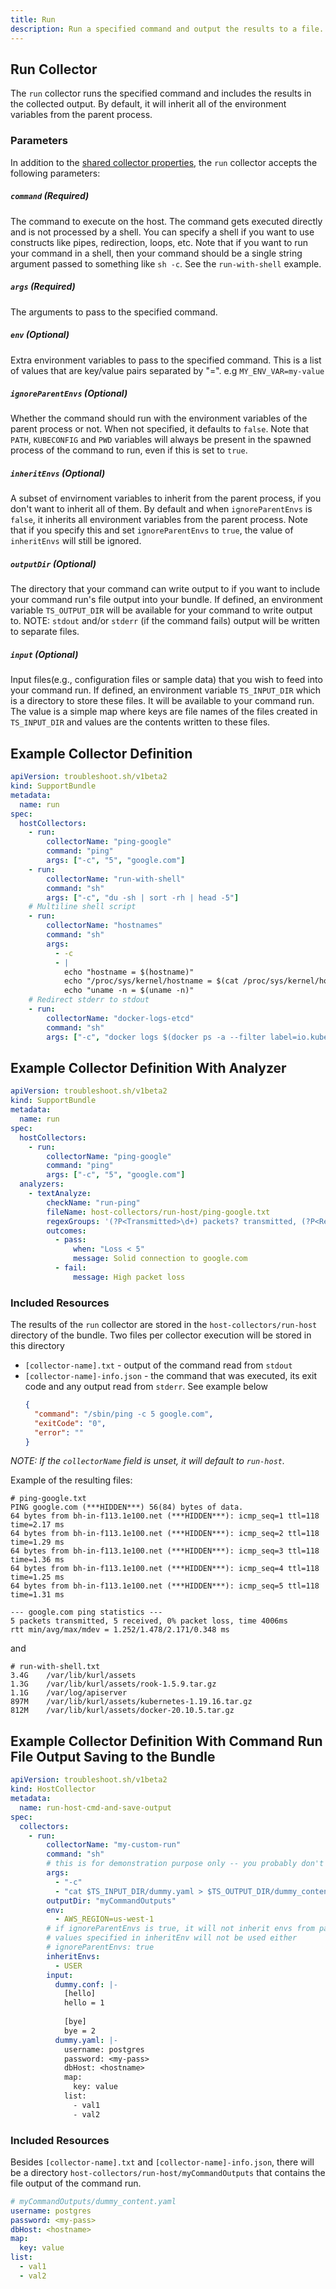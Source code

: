 ```yaml
---
title: Run
description: Run a specified command and output the results to a file.
---
```

## Run Collector

The `run` collector runs the specified command and includes the results in the collected output. By default, it will inherit all of the environment variables from the parent process.

### Parameters

In addition to the [shared collector properties](/collect/collectors/#shared-properties), the `run` collector accepts the following parameters:

##### `command` (Required)
The command to execute on the host.  The command gets executed directly and is not processed by a shell.  You can specify a shell if you want to use constructs like pipes, redirection, loops, etc.  Note that if you want to run your command in a shell, then your command should be a single string argument passed to something like `sh -c`.  See the `run-with-shell` example.

##### `args` (Required)
The arguments to pass to the specified command.

##### `env` (Optional)
Extra environment variables to pass to the specified command. This is a list of values that are key/value pairs separated by "=". e.g `MY_ENV_VAR=my-value`

##### `ignoreParentEnvs` (Optional)
Whether the command should run with the environment variables of the parent process or not. When not specified, it defaults to `false`. Note that `PATH`, `KUBECONFIG` and `PWD` variables will always be present in the spawned process of the command to run, even if this is set to `true`.

##### `inheritEnvs` (Optional)
A subset of envirnoment variables to inherit from the parent process, if you don't want to inherit all of them. By default and when `ignoreParentEnvs` is `false`, it inherits all environment variables from the parent process. Note that if you specify this and set `ignoreParentEnvs` to `true`, the value of `inheritEnvs` will still be ignored.

##### `outputDir` (Optional)
The directory that your command can write output to if you want to include your command run's file output into your bundle. If defined, an environment variable `TS_OUTPUT_DIR` will be available for your command to write output to. NOTE: `stdout` and/or `stderr` (if the command fails) output will be written to separate files.

##### `input` (Optional)
Input files(e.g., configuration files or sample data) that you wish to feed into your command run. If defined, an environment variable `TS_INPUT_DIR` which is a directory to store these files. It will be available to your command run. The value is a simple map where keys are file names of the files created in `TS_INPUT_DIR` and values are the contents written to these files.

## Example Collector Definition

```yaml
apiVersion: troubleshoot.sh/v1beta2
kind: SupportBundle
metadata:
  name: run
spec:
  hostCollectors:
    - run:
        collectorName: "ping-google"
        command: "ping"
        args: ["-c", "5", "google.com"]
    - run:
        collectorName: "run-with-shell"
        command: "sh"
        args: ["-c", "du -sh | sort -rh | head -5"]
    # Multiline shell script
    - run:
        collectorName: "hostnames"
        command: "sh"
        args:
          - -c
          - |
            echo "hostname = $(hostname)"
            echo "/proc/sys/kernel/hostname = $(cat /proc/sys/kernel/hostname)"
            echo "uname -n = $(uname -n)"
    # Redirect stderr to stdout
    - run:
        collectorName: "docker-logs-etcd"
        command: "sh"
        args: ["-c", "docker logs $(docker ps -a --filter label=io.kubernetes.container.name=etcd -q -l) 2>&1"]
```

## Example Collector Definition With Analyzer

```yaml
apiVersion: troubleshoot.sh/v1beta2
kind: SupportBundle
metadata:
  name: run
spec:
  hostCollectors:
    - run:
        collectorName: "ping-google"
        command: "ping"
        args: ["-c", "5", "google.com"]
  analyzers:
    - textAnalyze:
        checkName: "run-ping"
        fileName: host-collectors/run-host/ping-google.txt
        regexGroups: '(?P<Transmitted>\d+) packets? transmitted, (?P<Received>\d+) packets? received, (?P<Loss>\d+)(\.\d+)?% packet loss'
        outcomes:
          - pass:
              when: "Loss < 5"
              message: Solid connection to google.com
          - fail:
              message: High packet loss
```

### Included Resources

The results of the `run` collector are stored in the `host-collectors/run-host` directory of the bundle. Two files per collector execution will be stored in this directory

- `[collector-name].txt` - output of the command read from `stdout`
- `[collector-name]-info.json` - the command that was executed, its exit code and any output read from `stderr`. See example below
  ```json
  {
    "command": "/sbin/ping -c 5 google.com",
    "exitCode": "0",
    "error": ""
  }
  ```

_NOTE: If the `collectorName` field is unset, it will default to `run-host`._

Example of the resulting files:

```
# ping-google.txt
PING google.com (***HIDDEN***) 56(84) bytes of data.
64 bytes from bh-in-f113.1e100.net (***HIDDEN***): icmp_seq=1 ttl=118 time=2.17 ms
64 bytes from bh-in-f113.1e100.net (***HIDDEN***): icmp_seq=2 ttl=118 time=1.29 ms
64 bytes from bh-in-f113.1e100.net (***HIDDEN***): icmp_seq=3 ttl=118 time=1.36 ms
64 bytes from bh-in-f113.1e100.net (***HIDDEN***): icmp_seq=4 ttl=118 time=1.25 ms
64 bytes from bh-in-f113.1e100.net (***HIDDEN***): icmp_seq=5 ttl=118 time=1.31 ms

--- google.com ping statistics ---
5 packets transmitted, 5 received, 0% packet loss, time 4006ms
rtt min/avg/max/mdev = 1.252/1.478/2.171/0.348 ms
```

and

```
# run-with-shell.txt
3.4G    /var/lib/kurl/assets
1.3G    /var/lib/kurl/assets/rook-1.5.9.tar.gz
1.1G    /var/log/apiserver
897M    /var/lib/kurl/assets/kubernetes-1.19.16.tar.gz
812M    /var/lib/kurl/assets/docker-20.10.5.tar.gz
```

## Example Collector Definition With Command Run File Output Saving to the Bundle
```yaml
apiVersion: troubleshoot.sh/v1beta2
kind: HostCollector
metadata:
  name: run-host-cmd-and-save-output
spec:
  collectors:
    - run:
        collectorName: "my-custom-run"
        command: "sh"
        # this is for demonstration purpose only -- you probably don't want to drop your input to the bundle!
        args:
          - "-c"
          - "cat $TS_INPUT_DIR/dummy.yaml > $TS_OUTPUT_DIR/dummy_content.yaml"
        outputDir: "myCommandOutputs"
        env:
          - AWS_REGION=us-west-1
        # if ignoreParentEnvs is true, it will not inherit envs from parent process.
        # values specified in inheritEnv will not be used either
        # ignoreParentEnvs: true
        inheritEnvs:
          - USER
        input:
          dummy.conf: |-
            [hello]
            hello = 1
            
            [bye]
            bye = 2
          dummy.yaml: |-
            username: postgres
            password: <my-pass>
            dbHost: <hostname>
            map:
              key: value
            list:
              - val1
              - val2
```

### Included Resources

Besides `[collector-name].txt` and `[collector-name]-info.json`, there will be a directory `host-collectors/run-host/myCommandOutputs` that contains the file output of the command run.

```yaml
# myCommandOutputs/dummy_content.yaml
username: postgres
password: <my-pass>
dbHost: <hostname>
map:
  key: value
list:
  - val1
  - val2
```
